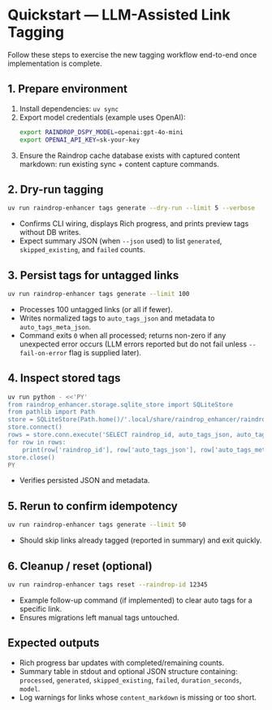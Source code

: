 # Quickstart — LLM-Assisted Link Tagging

Follow these steps to exercise the new tagging workflow end-to-end once implementation is complete.

## 1. Prepare environment
1. Install dependencies: `uv sync`
2. Export model credentials (example uses OpenAI):
   ```bash
   export RAINDROP_DSPY_MODEL=openai:gpt-4o-mini
   export OPENAI_API_KEY=sk-your-key
   ```
3. Ensure the Raindrop cache database exists with captured content markdown: run existing sync + content capture commands.

## 2. Dry-run tagging
```bash
uv run raindrop-enhancer tags generate --dry-run --limit 5 --verbose
```
- Confirms CLI wiring, displays Rich progress, and prints preview tags without DB writes.
- Expect summary JSON (when `--json` used) to list `generated`, `skipped_existing`, and `failed` counts.

## 3. Persist tags for untagged links
```bash
uv run raindrop-enhancer tags generate --limit 100
```
- Processes 100 untagged links (or all if fewer).
- Writes normalized tags to `auto_tags_json` and metadata to `auto_tags_meta_json`.
- Command exits `0` when all processed; returns non-zero if any unexpected error occurs (LLM errors reported but do not fail unless `--fail-on-error` flag is supplied later).

## 4. Inspect stored tags
```bash
uv run python - <<'PY'
from raindrop_enhancer.storage.sqlite_store import SQLiteStore
from pathlib import Path
store = SQLiteStore(Path.home()/'.local/share/raindrop_enhancer/raindrops.db')
store.connect()
rows = store.conn.execute('SELECT raindrop_id, auto_tags_json, auto_tags_meta_json FROM raindrop_links WHERE auto_tags_json IS NOT NULL LIMIT 5').fetchall()
for row in rows:
    print(row['raindrop_id'], row['auto_tags_json'], row['auto_tags_meta_json'])
store.close()
PY
```
- Verifies persisted JSON and metadata.

## 5. Rerun to confirm idempotency
```bash
uv run raindrop-enhancer tags generate --limit 50
```
- Should skip links already tagged (reported in summary) and exit quickly.

## 6. Cleanup / reset (optional)
```bash
uv run raindrop-enhancer tags reset --raindrop-id 12345
```
- Example follow-up command (if implemented) to clear auto tags for a specific link.
- Ensures migrations left manual tags untouched.

## Expected outputs
- Rich progress bar updates with completed/remaining counts.
- Summary table in stdout and optional JSON structure containing: `processed`, `generated`, `skipped_existing`, `failed`, `duration_seconds`, `model`.
- Log warnings for links whose `content_markdown` is missing or too short.
